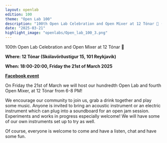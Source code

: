 ```yaml
---
layout: openlab
edition: 100
theme: "Open Lab 100"
description: "100th Open Lab Celebration and Open Mixer at 12 Tónar 🎊 (6-8PM)"
date: "2025-03-21"
highlight_image: "openlabs/Open_lab_100_3.png"
---
```


<script>
    import CaptionedImage from "../../components/Images/CaptionedImage.svelte"
</script>

<CaptionedImage
src="openlabs/Open_lab_100_3.png"
alt="Open Lab 100 Poster"
caption=""/>

100th Open Lab Celebration and Open Mixer at 12 Tónar 🎊

**Where: 12 Tónar (Skólavörðustígur 15, 101 Reykjavík)**

**When: 18:00-20:00, Friday the 21st of March 2025**

**[Facebook event](https://www.facebook.com/events/989395316494064)**

On Friday the 21st of March we will host our hundredth Open Lab and fourth Open Mixer, at 12 Tónar from 6-8 PM! 

We encourage our community to join us, grab a drink together and play some music. Anyone is invited to bring an acoustic instrument or an electric instrument which can plug into a soundboard for an open jam session. Experiments and works in progress especially welcome! We will have some of our own instruments set up to try as well.

Of course, everyone is welcome to come and have a listen, chat and have some fun.

<CaptionedImage
src="openlabs/Open_lab_100.jpeg"
alt="Two musicians playing experimental music in a record store"
caption="Robin and Nicola at the previous Open Mixer in 12 Tónar"/>

